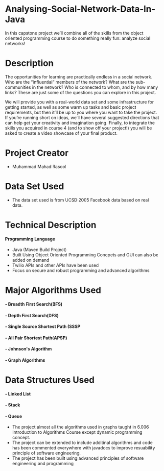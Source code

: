 # Analysing-Social-Network-Data-In-Java
In this capstone project we’ll combine all of the skills from the object oriented programming course to do something really fun: analyze social networks! 

# Description
The opportunities for learning are practically endless in a social network. Who are the “influential” members of the network? What are the sub-communities in the network? Who is connected to whom, and by how many links? These are just some of the questions you can explore in this project.

We will provide you with a real-world data set and some infrastructure for getting started, as well as some warm up tasks and basic project requirements, but then it’ll be up to you where you want to take the project. If you’re running short on ideas, we’ll have several suggested directions that can help get your creativity and imagination going. Finally, to integrate the skills you acquired in course 4 (and to show off your project!) you will be asked to create a video showcase of your final product.

# Project Creator
- Muhammad Mahad Rasool 
# Data Set Used
- The data set used is from UCSD 2005 Facebook data based on real data.

# Technical Description
#### Programming Language
- Java (Maven Build Project)
- Built Using Object Oriented Programming Concpets and GUI can also be added on demand
- Twilio APIs and other APIs have been used
- Focus on secure and robust programming and advanced algorithms

# Major Algorithms Used 
#### - Breadth First Search(BFS) 
#### - Depth First Search(DFS) 
#### - Single Source Shortest Path (SSSP
#### - All Pair Shortest Path(APSP)
#### - Johnson's Algorithm
#### - Graph Algorithms

# Data Structures Used
#### - Linked List
#### - Stack
#### - Queue
- The project almost all the algorithms used in graphs taught in 6.006 Introduction to Algorithms Course except dynamic programming concept.
- The project can be extended to include additinal algorithms and code has been commented everywhere with javadocs to improve resuability principle of software engineering.
- The project has been built using advanced principles of software engineering and programming
